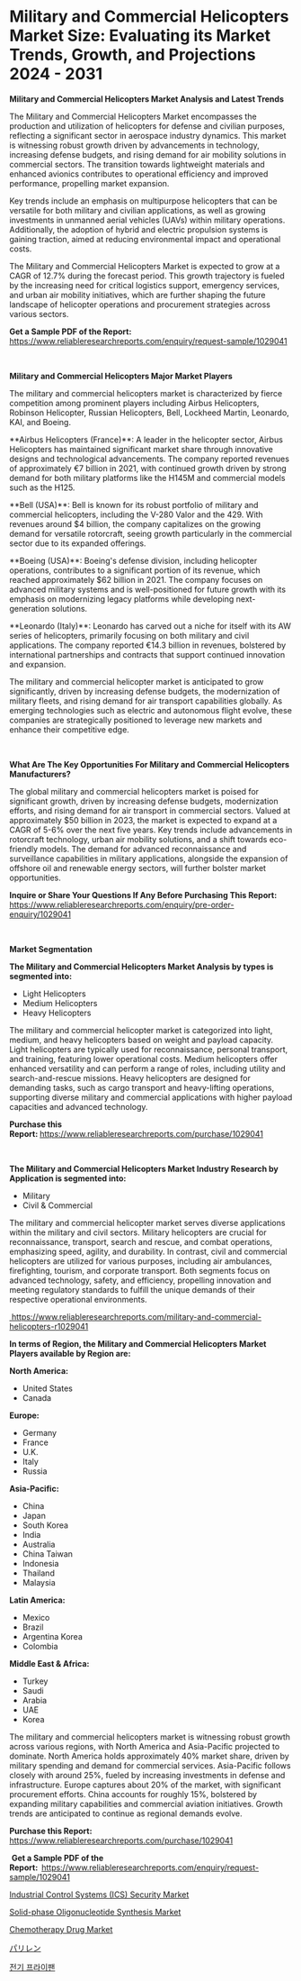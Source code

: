 <p><h1>Military and Commercial Helicopters Market Size: Evaluating its Market Trends, Growth, and Projections 2024 - 2031</h1></p><p><strong>Military and Commercial Helicopters Market Analysis and Latest Trends</strong></p>
<p><p>The Military and Commercial Helicopters Market encompasses the production and utilization of helicopters for defense and civilian purposes, reflecting a significant sector in aerospace industry dynamics. This market is witnessing robust growth driven by advancements in technology, increasing defense budgets, and rising demand for air mobility solutions in commercial sectors. The transition towards lightweight materials and enhanced avionics contributes to operational efficiency and improved performance, propelling market expansion.</p><p>Key trends include an emphasis on multipurpose helicopters that can be versatile for both military and civilian applications, as well as growing investments in unmanned aerial vehicles (UAVs) within military operations. Additionally, the adoption of hybrid and electric propulsion systems is gaining traction, aimed at reducing environmental impact and operational costs.</p><p>The Military and Commercial Helicopters Market is expected to grow at a CAGR of 12.7% during the forecast period. This growth trajectory is fueled by the increasing need for critical logistics support, emergency services, and urban air mobility initiatives, which are further shaping the future landscape of helicopter operations and procurement strategies across various sectors.</p></p>
<p><strong>Get a Sample PDF of the Report:&nbsp;</strong> <a href="https://www.reliableresearchreports.com/enquiry/request-sample/1029041">https://www.reliableresearchreports.com/enquiry/request-sample/1029041</a></p>
<p>&nbsp;</p>
<p><strong>Military and Commercial Helicopters Major Market Players</strong></p>
<p><p>The military and commercial helicopters market is characterized by fierce competition among prominent players including Airbus Helicopters, Robinson Helicopter, Russian Helicopters, Bell, Lockheed Martin, Leonardo, KAI, and Boeing. </p><p>**Airbus Helicopters (France)**: A leader in the helicopter sector, Airbus Helicopters has maintained significant market share through innovative designs and technological advancements. The company reported revenues of approximately €7 billion in 2021, with continued growth driven by strong demand for both military platforms like the H145M and commercial models such as the H125.</p><p>**Bell (USA)**: Bell is known for its robust portfolio of military and commercial helicopters, including the V-280 Valor and the 429. With revenues around $4 billion, the company capitalizes on the growing demand for versatile rotorcraft, seeing growth particularly in the commercial sector due to its expanded offerings.</p><p>**Boeing (USA)**: Boeing's defense division, including helicopter operations, contributes to a significant portion of its revenue, which reached approximately $62 billion in 2021. The company focuses on advanced military systems and is well-positioned for future growth with its emphasis on modernizing legacy platforms while developing next-generation solutions.</p><p>**Leonardo (Italy)**: Leonardo has carved out a niche for itself with its AW series of helicopters, primarily focusing on both military and civil applications. The company reported €14.3 billion in revenues, bolstered by international partnerships and contracts that support continued innovation and expansion.</p><p>The military and commercial helicopter market is anticipated to grow significantly, driven by increasing defense budgets, the modernization of military fleets, and rising demand for air transport capabilities globally. As emerging technologies such as electric and autonomous flight evolve, these companies are strategically positioned to leverage new markets and enhance their competitive edge.</p></p>
<p>&nbsp;</p>
<p><strong>What Are The Key Opportunities For Military and Commercial Helicopters Manufacturers?</strong></p>
<p><p>The global military and commercial helicopters market is poised for significant growth, driven by increasing defense budgets, modernization efforts, and rising demand for air transport in commercial sectors. Valued at approximately $50 billion in 2023, the market is expected to expand at a CAGR of 5-6% over the next five years. Key trends include advancements in rotorcraft technology, urban air mobility solutions, and a shift towards eco-friendly models. The demand for advanced reconnaissance and surveillance capabilities in military applications, alongside the expansion of offshore oil and renewable energy sectors, will further bolster market opportunities.</p></p>
<p><strong>Inquire or Share Your Questions If Any Before Purchasing This Report:</strong> <a href="https://www.reliableresearchreports.com/enquiry/pre-order-enquiry/1029041">https://www.reliableresearchreports.com/enquiry/pre-order-enquiry/1029041</a></p>
<p>&nbsp;</p>
<p><strong>Market Segmentation</strong></p>
<p><strong>The Military and Commercial Helicopters Market Analysis by types is segmented into:</strong></p>
<p><ul><li>Light Helicopters</li><li>Medium Helicopters</li><li>Heavy Helicopters</li></ul></p>
<p><p>The military and commercial helicopter market is categorized into light, medium, and heavy helicopters based on weight and payload capacity. Light helicopters are typically used for reconnaissance, personal transport, and training, featuring lower operational costs. Medium helicopters offer enhanced versatility and can perform a range of roles, including utility and search-and-rescue missions. Heavy helicopters are designed for demanding tasks, such as cargo transport and heavy-lifting operations, supporting diverse military and commercial applications with higher payload capacities and advanced technology.</p></p>
<p><strong>Purchase this Report:&nbsp;</strong><a href="https://www.reliableresearchreports.com/purchase/1029041">https://www.reliableresearchreports.com/purchase/1029041</a></p>
<p>&nbsp;</p>
<p><strong>The Military and Commercial Helicopters Market Industry Research by Application is segmented into:</strong></p>
<p><ul><li>Military</li><li>Civil & Commercial</li></ul></p>
<p><p>The military and commercial helicopter market serves diverse applications within the military and civil sectors. Military helicopters are crucial for reconnaissance, transport, search and rescue, and combat operations, emphasizing speed, agility, and durability. In contrast, civil and commercial helicopters are utilized for various purposes, including air ambulances, firefighting, tourism, and corporate transport. Both segments focus on advanced technology, safety, and efficiency, propelling innovation and meeting regulatory standards to fulfill the unique demands of their respective operational environments.</p></p>
<p><a href="https://www.reliableresearchreports.com/military-and-commercial-helicopters-r1029041">&nbsp;https://www.reliableresearchreports.com/military-and-commercial-helicopters-r1029041</a></p>
<p><strong>In terms of Region, the Military and Commercial Helicopters Market Players available by Region are:</strong></p>
<p>
    <p> <strong> North America: </strong>
        <ul>
            <li>United States</li>
            <li>Canada</li>
        </ul>
        </p> 
    <p> <strong> Europe: </strong>
        <ul>
            <li>Germany</li>
            <li>France</li>
            <li>U.K.</li>
            <li>Italy</li>
            <li>Russia</li>
        </ul>
        </p> 
    <p> <strong> Asia-Pacific: </strong>
        <ul>
            <li>China</li>
            <li>Japan</li>
            <li>South Korea</li>
            <li>India</li>
            <li>Australia</li>
            <li>China Taiwan</li>
            <li>Indonesia</li>
            <li>Thailand</li>
            <li>Malaysia</li>
        </ul>
        </p> 
    <p> <strong> Latin America: </strong>
        <ul>
            <li>Mexico</li>
            <li>Brazil</li>
            <li>Argentina Korea</li>
            <li>Colombia</li>
        </ul>
        </p> 
    <p> <strong> Middle East & Africa: </strong>
        <ul>
            <li>Turkey</li>
            <li>Saudi</li>
            <li>Arabia</li>
            <li>UAE</li>
            <li>Korea</li>
        </ul>
    </p>
    </p>
<p><p>The military and commercial helicopters market is witnessing robust growth across various regions, with North America and Asia-Pacific projected to dominate. North America holds approximately 40% market share, driven by military spending and demand for commercial services. Asia-Pacific follows closely with around 25%, fueled by increasing investments in defense and infrastructure. Europe captures about 20% of the market, with significant procurement efforts. China accounts for roughly 15%, bolstered by expanding military capabilities and commercial aviation initiatives. Growth trends are anticipated to continue as regional demands evolve.</p></p>
<p><strong>Purchase this Report: </strong><a href="https://www.reliableresearchreports.com/purchase/1029041">https://www.reliableresearchreports.com/purchase/1029041</a></p>
<p>&nbsp;<strong>Get a Sample PDF of the Report:&nbsp;&nbsp;</strong><a href="https://www.reliableresearchreports.com/enquiry/request-sample/1029041">https://www.reliableresearchreports.com/enquiry/request-sample/1029041</a></p>
<p><strong></strong></p>
<p><p><a href="https://issuu.com/reportprime-2/docs/industrial-control-systems-ics-secu_701b8bf9b41b14">Industrial Control Systems (ICS) Security Market</a></p><p><a href="https://medium.com/@amanda.hamilton54645/solid-phase-oligonucleotide-synthesis-market-a-global-and-regional-analysis-focus-on-end-user-abfda5342c5f">Solid-phase Oligonucleotide Synthesis Market</a></p><p><a href="https://www.linkedin.com/pulse/chemotherapy-drug-market-global-share-ranking-overall-sales-f2m7c?trackingId=k9BoiTAeQxOXjbInd8wFgw%3D%3D">Chemotherapy Drug Market</a></p><p><a href="https://medium.com/@carengczpoe/%E3%83%91%E3%83%AA%E3%83%AC%E3%83%B3%E5%B8%82%E5%A0%B4%E6%A6%82%E8%A6%81-2024%E5%B9%B4%E3%81%8B%E3%82%892031%E5%B9%B4%E3%81%BE%E3%81%A7%E3%81%AE%E3%82%B0%E3%83%AD%E3%83%BC%E3%83%90%E3%83%AB%E5%B8%82%E5%A0%B4%E3%83%88%E3%83%AC%E3%83%B3%E3%83%89%E3%81%A8%E5%B0%86%E6%9D%A5%E3%81%AE%E5%B1%95%E6%9C%9B-4ca75a9dced7">パリレン</a></p><p><a href="https://medium.com/@gabrielblanda5656/%EA%B8%80%EB%A1%9C%EB%B2%8C-%EC%A0%84%EA%B8%B0-%ED%94%84%EB%9D%BC%EC%9D%B4%ED%8C%AC-%EC%8B%9C%EC%9E%A5%EC%9D%98-%EC%83%88%EB%A1%9C%EC%9A%B4-%EA%B8%B0%ED%9A%8C%EC%99%80-%EB%8F%84%EC%A0%84-%EA%B3%BC%EC%A0%9C-2024-2031-071371a23a4d">전기 프라이팬</a></p></p>